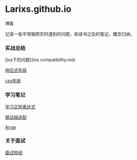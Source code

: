 # Larixs.github.io
博客

记录一些平常做网页时遇到的问题，和读书之后的笔记、概念归纳。

### 实战总结

[ios下的问题](ios compatibility.md)

[响应式布局](responsive.md)

[css布局](layout.md)

### 学习笔记
[学习正则表达式](study-reg.md)

[移动端适配](wap.md)

[Array](study-Array.md)


### 关于面试
[面试败经](interview.md)

